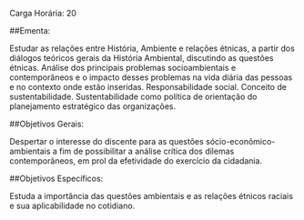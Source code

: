 Carga Horária: 20

##Ementa:

Estudar as relações entre História, Ambiente e relações étnicas, a partir dos diálogos teóricos gerais da História Ambiental, discutindo as questões étnicas. Análise dos principais problemas socioambientais e contemporâneos e o impacto desses problemas na vida diária das pessoas e no contexto onde estão inseridas. Responsabilidade social. Conceito de sustentabilidade. Sustentabilidade como política de orientação do planejamento estratégico das organizações.

##Objetivos Gerais:

Despertar o interesse do discente para as questões sócio-econômico-ambientais a fim de possibilitar a análise crítica dos dilemas contemporâneos, em prol da efetividade do exercício da cidadania.

##Objetivos Específicos:

Estuda a importância das questões ambientais e as relações étnicos raciais e sua aplicabilidade no cotidiano.